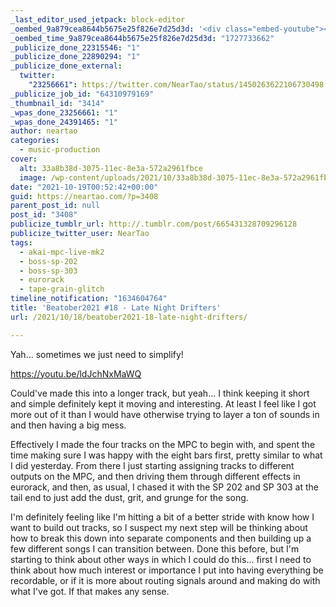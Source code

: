 ```yaml
---
_last_editor_used_jetpack: block-editor
_oembed_9a879cea8644b5675e25f826e7d25d3d: '<div class="embed-youtube"><iframe title="Beatober2021 #18 - Late Night Drifters" width="750" height="422" src="https://www.youtube.com/embed/ldJchNxMaWQ?feature=oembed" frameborder="0" allow="accelerometer; autoplay; clipboard-write; encrypted-media; gyroscope; picture-in-picture; web-share" referrerpolicy="strict-origin-when-cross-origin" allowfullscreen></iframe></div>'
_oembed_time_9a879cea8644b5675e25f826e7d25d3d: "1727733662"
_publicize_done_22315546: "1"
_publicize_done_22890294: "1"
_publicize_done_external:
  twitter:
    "23256661": https://twitter.com/NearTao/status/1450263622106730498
_publicize_job_id: "64310979169"
_thumbnail_id: "3414"
_wpas_done_23256661: "1"
_wpas_done_24391465: "1"
author: neartao
categories:
  - music-production
cover:
  alt: 33a8b38d-3075-11ec-8e3a-572a2961fbce
  image: /wp-content/uploads/2021/10/33a8b38d-3075-11ec-8e3a-572a2961fbce.png
date: "2021-10-19T00:52:42+00:00"
guid: https://neartao.com/?p=3408
parent_post_id: null
post_id: "3408"
publicize_tumblr_url: http://.tumblr.com/post/665431328709296128
publicize_twitter_user: NearTao
tags:
  - akai-mpc-live-mk2
  - boss-sp-202
  - boss-sp-303
  - eurorack
  - tape-grain-glitch
timeline_notification: "1634604764"
title: 'Beatober2021 #18 - Late Night Drifters'
url: /2021/10/18/beatober2021-18-late-night-drifters/

---
```

Yah... sometimes we just need to simplify!

https://youtu.be/ldJchNxMaWQ

Could've made this into a longer track, but yeah... I think keeping it short and simple definitely kept it moving and interesting. At least I feel like I got more out of it than I would have otherwise trying to layer a ton of sounds in and then having a big mess.

Effectively I made the four tracks on the MPC to begin with, and spent the time making sure I was happy with the eight bars first, pretty similar to what I did yesterday. From there I just starting assigning tracks to different outputs on the MPC, and then driving them through different effects in eurorack, and then, as usual, I chased it with the SP 202 and SP 303 at the tail end to just add the dust, grit, and grunge for the song.

I'm definitely feeling like I'm hitting a bit of a better stride with know how I want to build out tracks, so I suspect my next step will be thinking about how to break this down into separate components and then building up a few different songs I can transition between. Done this before, but I'm starting to think about other ways in which I could do this... first I need to think about how much interest or importance I put into having everything be recordable, or if it is more about routing signals around and making do with what I've got. If that makes any sense.
